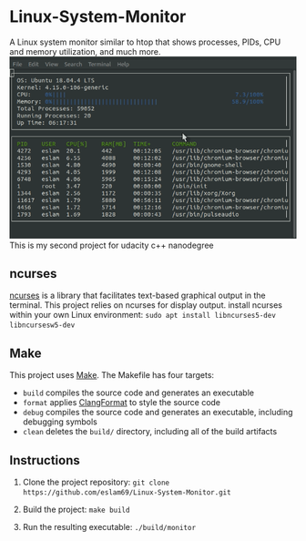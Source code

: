 # Linux-System-Monitor
A Linux system monitor similar to htop that shows processes, PIDs, CPU and memory utilization, and much more.
![System Monitor](images/monitorGIF.gif)
This is my second project for  udacity c++ nanodegree


## ncurses
[ncurses](https://www.gnu.org/software/ncurses/) is a library that facilitates text-based graphical output in the terminal. This project relies on ncurses for display output.
install ncurses within your own Linux environment: `sudo apt install libncurses5-dev libncursesw5-dev`

## Make
This project uses [Make](https://www.gnu.org/software/make/). The Makefile has four targets:
* `build` compiles the source code and generates an executable
* `format` applies [ClangFormat](https://clang.llvm.org/docs/ClangFormat.html) to style the source code
* `debug` compiles the source code and generates an executable, including debugging symbols
* `clean` deletes the `build/` directory, including all of the build artifacts

## Instructions

1. Clone the project repository: `git clone https://github.com/eslam69/Linux-System-Monitor.git`

2. Build the project: `make build`

3. Run the resulting executable: `./build/monitor`


